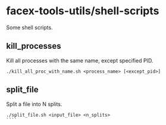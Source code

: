 # facex-tools-utils/shell-scripts

Some shell scripts.

## kill_processes

Kill all processes with the same name, except specified PID. 

```
./kill_all_proc_with_name.sh <process_name> [<except_pid>]
```

## split_file
Split a file into N splits.

```
./split_file.sh <input_file> <n_splits> 
​````


```